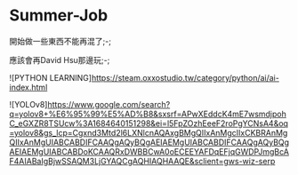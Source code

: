 # Summer-Job

開始做一些東西不能再混了;-;

應該會再David Hsu那邊玩;-;

![PYTHON LEARNING]https://steam.oxxostudio.tw/category/python/ai/ai-index.html

![YOLOv8]https://www.google.com/search?q=yolov8+%E6%95%99%E5%AD%B8&sxsrf=APwXEddcK4mE7wsmdjpohC_eGXZR8TSUcw%3A1684640151298&ei=l5FpZOzhEeeF2roPgYCNsA4&oq=yolov8&gs_lcp=Cgxnd3Mtd2l6LXNlcnAQAxgBMgQIIxAnMgcIIxCKBRAnMgQIIxAnMgUIABCABDIFCAAQgAQyBQgAEIAEMgUIABCABDIFCAAQgAQyBQgAEIAEMgUIABCABDoKCAAQRxDWBBCwA0oECEEYAFDqEFjqGWDPJmgBcAF4AIABaIgBjwSSAQM3LjGYAQCgAQHIAQHAAQE&sclient=gws-wiz-serp
